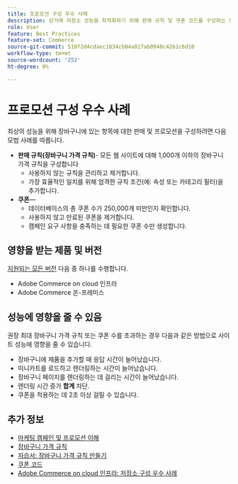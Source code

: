```yaml
---
title: 프로모션 구성 우수 사례
description: 상거래 저장소 성능을 최적화하기 위해 판매 규칙 및 쿠폰 코드를 구성하는 모범 사례에 대해 배웁니다.
role: User
feature: Best Practices
feature-set: Commerce
source-git-commit: 510f2d4cdaec1034cb04a01fab0948c4261c6d10
workflow-type: tm+mt
source-wordcount: '252'
ht-degree: 0%

---
```



# 프로모션 구성 우수 사례

최상의 성능을 위해 장바구니에 있는 항목에 대한 판매 및 프로모션을 구성하려면 다음 모범 사례를 따릅니다.

- **판매 규칙(장바구니 가격 규칙)**- 모든 웹 사이트에 대해 1,000개 이하의 장바구니 가격 규칙을 구성합니다
   - 사용하지 않는 규칙을 관리하고 제거합니다.
   - 가장 효율적인 일치를 위해 엄격한 규칙 조건(예: 속성 또는 카테고리 필터)을 추가합니다.
- **쿠폰**—
   - 데이터베이스의 총 쿠폰 수가 250,000개 미만인지 확인합니다.
   - 사용하지 않고 만료된 쿠폰을 제거합니다.
   - 캠페인 요구 사항을 충족하는 데 필요한 쿠폰 수만 생성합니다.

## 영향을 받는 제품 및 버전

[지원되는 모든 버전](../../../release/versions.md) 다음 중 하나를 수행합니다.

- Adobe Commerce on cloud 인프라
- Adobe Commerce 온-프레미스

## 성능에 영향을 줄 수 있음

권장 최대 장바구니 가격 규칙 또는 쿠폰 수를 초과하는 경우 다음과 같은 방법으로 사이트 성능에 영향을 줄 수 있습니다.

- 장바구니에 제품을 추가할 때 응답 시간이 늘어났습니다.
- 미니카트를 로드하고 렌더링하는 시간이 늘어났습니다.
- 장바구니 페이지를 렌더링하는 데 걸리는 시간이 늘어났습니다.
- 렌더링 시간 증가 **합계** 차단.
- 쿠폰을 적용하는 데 2초 이상 걸릴 수 있습니다.

## 추가 정보

- [마케팅 캠페인 및 프로모션 이해](https://devdocs.magento.com/cloud/configure/configure-best-practices.html#campaigns)
- [장바구니 가격 규칙](https://experienceleague.adobe.com/docs/commerce-admin/marketing/promotions/cart-rules/price-rules-cart.html)
- [자습서: 장바구니 가격 규칙 만들기](https://experienceleague.adobe.com/docs/commerce-learn/tutorials/marketing/cart-price-rules.html)
- [쿠폰 코드](https://experienceleague.adobe.com/docs/commerce-admin/marketing/promotions/cart-rules/price-rules-cart-coupon.html)
- [Adobe Commerce on cloud 인프라: 저장소 구성 우수 사례](https://devdocs.magento.com/cloud/configure/configure-best-practices.html)
